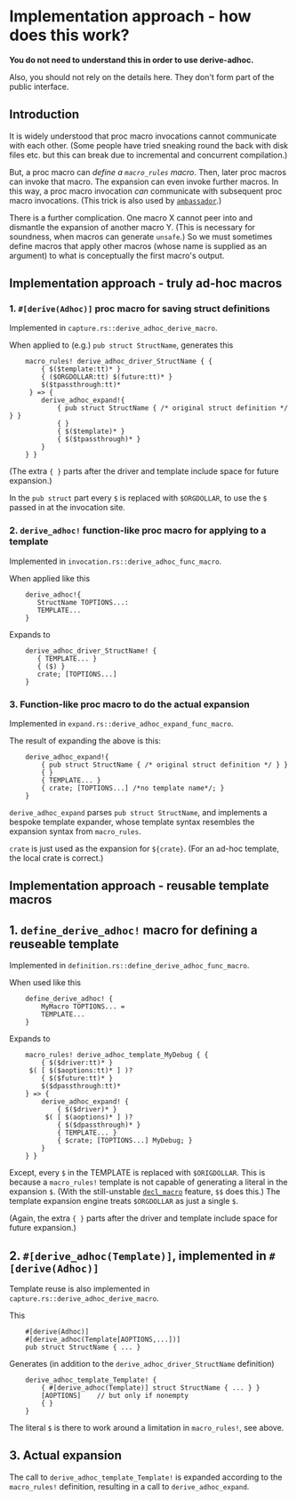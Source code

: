 # Implementation approach - how does this work?

**You do not need to understand this in order to use derive-adhoc.**

Also, you should not rely on the details here.
They don't form part of the public interface.

## Introduction

It is widely understood that proc macro invocations
cannot communicate with each other.
(Some people have tried sneaking round the back with disk files etc.
but this can break due to incremental and concurrent compilation.)

But, a proc macro can *define a `macro_rules` macro*.
Then, later proc macros can invoke that macro.
The expansion can even invoke further macros.
In this way, a proc macro invocation *can* communicate with
subsequent proc macro invocations.
(This trick is also used by
 [`ambassador`](https://crates.io/crates/ambassador).)

There is a further complication.
One macro X cannot peer into and dismantle
the expansion of another macro Y.
(This is necessary for soundness, when macros can generate `unsafe`.)
So we must sometimes define macros that apply other macros
(whose name is supplied as an argument)
to what is conceptually the first macro's output.

## Implementation approach - truly ad-hoc macros

### 1. `#[derive(Adhoc)]` proc macro for saving struct definitions

Implemented in `capture.rs::derive_adhoc_derive_macro`.

When applied to (e.g.) `pub struct StructName`, generates this

```rust,ignore
    macro_rules! derive_adhoc_driver_StructName { {
        { $($template:tt)* }
        { ($ORGDOLLAR:tt) $(future:tt)* }
        $($tpassthrough:tt)* 
     } => {
        derive_adhoc_expand!{
            { pub struct StructName { /* original struct definition */ } }
            { }
            { $($template)* }
            { $($tpassthrough)* }
        }
    } }
```

(The extra `{ }` parts after the driver and template
include space for future expansion.)

In the `pub struct` part every `$` is replaced with `$ORGDOLLAR`,
to use the `$` passed in at the invocation site.

### 2. `derive_adhoc!` function-like proc macro for applying to a template

Implemented in `invocation.rs::derive_adhoc_func_macro`.

When applied like this
```rust,ignore
    derive_adhoc!{
       StructName TOPTIONS...:
       TEMPLATE...
    }
```

Expands to
```rust,ignore
    derive_adhoc_driver_StructName! {
       { TEMPLATE... }
       { ($) }
       crate; [TOPTIONS...]
    }
```

### 3. Function-like proc macro to do the actual expansion

Implemented in `expand.rs::derive_adhoc_expand_func_macro`.

The result of expanding the above is this:

```rust,ignore
    derive_adhoc_expand!{
        { pub struct StructName { /* original struct definition */ } }
        { }
        { TEMPLATE... }
        { crate; [TOPTIONS...] /*no template name*/; }
    }
```

`derive_adhoc_expand` parses `pub struct StructName`,
and implements a bespoke template expander,
whose template syntax resembles the expansion syntax from `macro_rules`.

`crate` is just used as the expansion for `${crate}`.
(For an ad-hoc template, the local crate is correct.)

## Implementation approach - reusable template macros

## 1. `define_derive_adhoc!` macro for defining a reuseable template

Implemented in `definition.rs::define_derive_adhoc_func_macro`.

When used like this
```rust,ignore
    define_derive_adhoc! {
        MyMacro TOPTIONS... =
        TEMPLATE...
    }
```
Expands to
```rust,ignore
    macro_rules! derive_adhoc_template_MyDebug { {
        { $($driver:tt)* }
     $( [ $($aoptions:tt)* ] )?
        { $($future:tt)* }
        $($dpassthrough:tt)*
    } => {
        derive_adhoc_expand! {
            { $($driver)* }
         $( [ $(aoptions)* ] )?
            { $($dpassthrough)* }
            { TEMPLATE... }
            { $crate; [TOPTIONS...] MyDebug; }
        }
    } }
```

Except, every `$` in the TEMPLATE is replaced with `$ORIGDOLLAR`.
This is because a `macro_rules!` template
is not capable of generating a
literal in the expansion `$`.
(With the still-unstable
[`decl_macro`](https://github.com/rust-lang/rust/issues/83527)
feature, `$$` does this.)
The template expansion engine treats `$ORGDOLLAR` as just a single `$`.

(Again, the extra `{ }` parts after the driver and template
include space for future expansion.)

## 2. `#[derive_adhoc(Template)]`, implemented in `#[derive(Adhoc)]`

Template reuse is also implemented in `capture.rs::derive_adhoc_derive_macro`.

This

```rust,ignore
    #[derive(Adhoc)]
    #[derive_adhoc(Template[AOPTIONS,...])]
    pub struct StructName { ... }
```

Generates (in addition to the `derive_adhoc_driver_StructName` definition)

```rust,ignore
    derive_adhoc_template_Template! {
        { #[derive_adhoc(Template)] struct StructName { ... } }
        [AOPTIONS]    // but only if nonempty
        { }
    }
```

The literal `$` is there to work around a limitation in `macro_rules!`,
see above.

## 3. Actual expansion

The call to `derive_adhoc_template_Template!`
is expanded according to the `macro_rules!` definition,
resulting in a call to `derive_adhoc_expand`.
